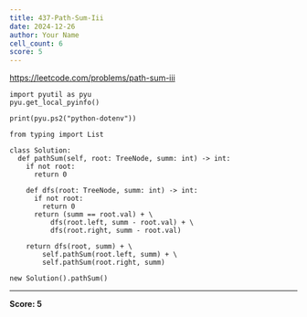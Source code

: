 ```yaml
---
title: 437-Path-Sum-Iii
date: 2024-12-26
author: Your Name
cell_count: 6
score: 5
---
```


https://leetcode.com/problems/path-sum-iii


```
import pyutil as pyu
pyu.get_local_pyinfo()
```


```
print(pyu.ps2("python-dotenv"))
```


```
from typing import List
```


```
class Solution:
  def pathSum(self, root: TreeNode, summ: int) -> int:
    if not root:
      return 0

    def dfs(root: TreeNode, summ: int) -> int:
      if not root:
        return 0
      return (summ == root.val) + \
          dfs(root.left, summ - root.val) + \
          dfs(root.right, summ - root.val)

    return dfs(root, summ) + \
        self.pathSum(root.left, summ) + \
        self.pathSum(root.right, summ)
```


```
new Solution().pathSum()
```


---
**Score: 5**